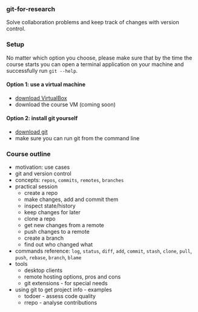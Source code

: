 ### git-for-research

Solve collaboration problems and keep track of changes with version control.

### Setup

No matter which option you choose, please make sure that by the time the course starts you can open a terminal application on your machine and successfully run `git --help`.

#### Option 1: use a virtual machine

* [download VirtualBox](https://www.virtualbox.org/wiki/Downloads)
* download the course VM (coming soon)

#### Option 2: install git yourself

* [download git](https://git-scm.com/downloads)
* make sure you can run git from the command line

### Course outline

* motivation: use cases
* git and version control
* concepts: `repos`, `commits`, `remotes`, `branches`
* practical session
    * create a repo
    * make changes, add and commit them
    * inspect state/history
    * keep changes for later
    * clone a repo
    * get new changes from a remote
    * push changes to a remote
    * create a branch
    * find out who changed what
* commands reference: `log`, `status`, `diff`, `add`, `commit`, `stash`, `clone`, `pull`, `push`, `rebase`, `branch`, `blame`
* tools
    * desktop clients
    * remote hosting options, pros and cons
    * git extensions - for special needs
* using git to get project info - examples
    * todoer - assess code quality
    * rrepo - analyse contributions
